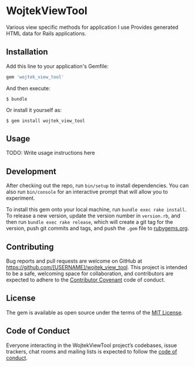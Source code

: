 # WojtekViewTool

Various view specific methods for application I use
Provides generated HTML data for Rails applications.

## Installation

Add this line to your application's Gemfile:

```ruby
gem 'wojtek_view_tool'
```

And then execute:

    $ bundle

Or install it yourself as:

    $ gem install wojtek_view_tool

## Usage

TODO: Write usage instructions here

## Development

After checking out the repo, run `bin/setup` to install dependencies. You can also run `bin/console` for an interactive prompt that will allow you to experiment.

To install this gem onto your local machine, run `bundle exec rake install`. To release a new version, update the version number in `version.rb`, and then run `bundle exec rake release`, which will create a git tag for the version, push git commits and tags, and push the `.gem` file to [rubygems.org](https://rubygems.org).

## Contributing

Bug reports and pull requests are welcome on GitHub at https://github.com/[USERNAME]/wojtek_view_tool. This project is intended to be a safe, welcoming space for collaboration, and contributors are expected to adhere to the [Contributor Covenant](http://contributor-covenant.org) code of conduct.

## License

The gem is available as open source under the terms of the [MIT License](https://opensource.org/licenses/MIT).

## Code of Conduct

Everyone interacting in the WojtekViewTool project’s codebases, issue trackers, chat rooms and mailing lists is expected to follow the [code of conduct](https://github.com/[USERNAME]/wojtek_view_tool/blob/master/CODE_OF_CONDUCT.md).
